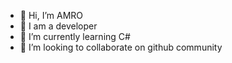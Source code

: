 - 👋 Hi, I’m AMRO
- 👀 I am a developer
- 🌱 I’m currently learning C#
- 💞️ I’m looking to collaborate on github community

